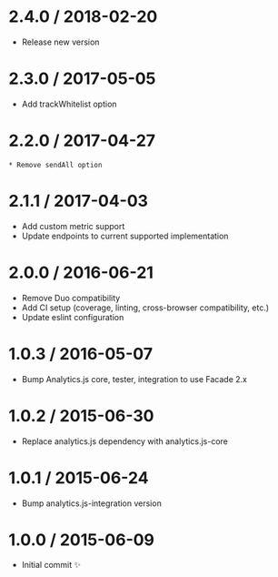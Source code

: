 2.4.0 / 2018-02-20
==================

  * Release new version

2.3.0 / 2017-05-05
==================

  * Add trackWhitelist option

2.2.0 / 2017-04-27
==================

	* Remove sendAll option

2.1.1 / 2017-04-03
==================

  * Add custom metric support
  * Update endpoints to current supported implementation

2.0.0 / 2016-06-21
==================

  * Remove Duo compatibility
  * Add CI setup (coverage, linting, cross-browser compatibility, etc.)
  * Update eslint configuration

1.0.3 / 2016-05-07
==================

  * Bump Analytics.js core, tester, integration to use Facade 2.x

1.0.2 / 2015-06-30
==================

  * Replace analytics.js dependency with analytics.js-core

1.0.1 / 2015-06-24
==================

  * Bump analytics.js-integration version

1.0.0 / 2015-06-09
==================

  * Initial commit :sparkles:
